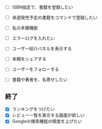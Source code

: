 - [ ] ISBN指定で、書籍を登録したい


- [ ] 来週発売予定の書籍をコマンドで登録したい

- [ ] 私の本棚機能

- [ ] エラーログを入れたい

- [ ] ユーザー紹介パネルを表示する
- [ ] 本棚をシェアする


- [ ] ユーザーをフォローする
- [ ] 書籍や著者を、名寄せしたい


## 終了

- [x] ランキングをつけたい
- [x] レビュー一覧を表示する画面が欲しい
- [x] Googleの検索機能の精度を上げたい